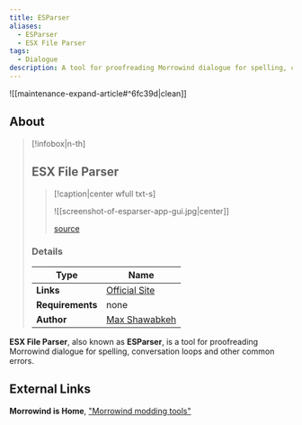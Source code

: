 ```yaml
---
title: ESParser
aliases:
  - ESParser
  - ESX File Parser
tags:
  - Dialogue
description: A tool for proofreading Morrowind dialogue for spelling, conversation loops and other common errors.
---
```


![[maintenance-expand-article#^6fc39d|clean]]

## About

> [!infobox|n-th]
> 
> ## ESX File Parser
> 
> > [!caption|center wfull txt-s]
> > 
> > ![[screenshot-of-esparser-app-gui.jpg|center]]
> > 
> > [source](https://static2.max99x.com/morrowind/esparser.jpg)
> 
> ### Details
> 
> | Type | Name |
> | --- | --- |
> | **Links** | [Official Site](https://max99x.com/morrowind/tools) |
> | **Requirements** | none |
> | **Author** | [Max Shawabkeh](https://max99x.com/home) |

**ESX File Parser**, also known as **ESParser**, is a tool for proofreading Morrowind dialogue for spelling, conversation loops and other common errors. 

## External Links

**Morrowind is Home**, ["Morrowind modding tools"](https://abitoftaste.altervista.org/morrowind/index.php?option=weblinks&catid=53&Itemid=2&-Morrowind-modding-tools)